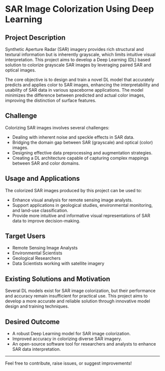# SAR Image Colorization Using Deep Learning

## Project Description

Synthetic Aperture Radar (SAR) imagery provides rich structural and textural information but is inherently grayscale, which limits intuitive visual interpretation. This project aims to develop a Deep Learning (DL) based solution to colorize grayscale SAR images by leveraging paired SAR and optical images.

The core objective is to design and train a novel DL model that accurately predicts and applies color to SAR images, enhancing the interpretability and usability of SAR data in various spaceborne applications. The model minimizes the difference between predicted and actual color images, improving the distinction of surface features.

## Challenge

Colorizing SAR images involves several challenges:

- Dealing with inherent noise and speckle effects in SAR data.
- Bridging the domain gap between SAR (grayscale) and optical (color) images.
- Designing effective data preprocessing and augmentation strategies.
- Creating a DL architecture capable of capturing complex mappings between SAR and color domains.

## Usage and Applications

The colorized SAR images produced by this project can be used to:

- Enhance visual analysis for remote sensing image analysts.
- Support applications in geological studies, environmental monitoring, and land-use classification.
- Provide more intuitive and informative visual representations of SAR data to improve decision-making.

## Target Users

- Remote Sensing Image Analysts
- Environmental Scientists
- Geological Researchers
- Data Scientists working with satellite imagery

## Existing Solutions and Motivation

Several DL models exist for SAR image colorization, but their performance and accuracy remain insufficient for practical use. This project aims to develop a more accurate and reliable solution through innovative model design and training techniques.

## Desired Outcome

- A robust Deep Learning model for SAR image colorization.
- Improved accuracy in colorizing diverse SAR imagery.
- An open-source software tool for researchers and analysts to enhance SAR data interpretation.

---

Feel free to contribute, raise issues, or suggest improvements!
